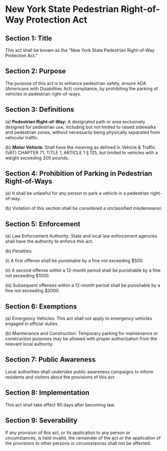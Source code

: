 # New York State Pedestrian Right-of-Way Protection Act

## Section 1: Title

This act shall be known as the "New York State Pedestrian Right-of-Way Protection Act."

## Section 2: Purpose

The purpose of this act is to enhance pedestrian safety, ensure ADA (Americans with Disabilities Act) compliance, by prohibiting the parking of vehicles in pedestrian right-of-ways.

## Section 3: Definitions

(a) **Pedestrian Right-of-Way:** A designated path or area exclusively designed for pedestrian use, including but not limited to raised sidewalks and pedestrian zones, without necessarily being physically separated from vehicular traffic.

(b) **Motor Vehicle:** Shall have the meaning as defined in Vehicle & Traffic (VAT) CHAPTER 71, TITLE 1, ARTICLE 1 § 125, but limited to vehicles with a weight exceeding 200 pounds.

## Section 4: Prohibition of Parking in Pedestrian Right-of-Ways

(a) It shall be unlawful for any person to park a vehicle in a pedestrian right-of-way.

(b) Violation of this section shall be considered a unclassified misdemeanor.

## Section 5: Enforcement

(a) Law Enforcement Authority: State and local law enforcement agencies shall have the authority to enforce this act.

(b) Penalties:

   (i) A first offense shall be punishable by a fine not exceeding $500.
   
   (ii) A second offense within a 12-month period shall be punishable by a fine not exceeding $1000.
   
   (iii) Subsequent offenses within a 12-month period shall be punishable by a fine not exceeding $2000.

## Section 6: Exemptions

(a) Emergency Vehicles: This act shall not apply to emergency vehicles engaged in official duties.

(b) Maintenance and Construction: Temporary parking for maintenance or construction purposes may be allowed with proper authorization from the relevant local authority.

## Section 7: Public Awareness

Local authorities shall undertake public awareness campaigns to inform residents and visitors about the provisions of this act.

## Section 8: Implementation

This act shall take effect 90 days after becoming law.

## Section 9: Severability

If any provision of this act, or its application to any person or circumstances, is held invalid, the remainder of the act or the application of the provisions to other persons or circumstances shall not be affected.
